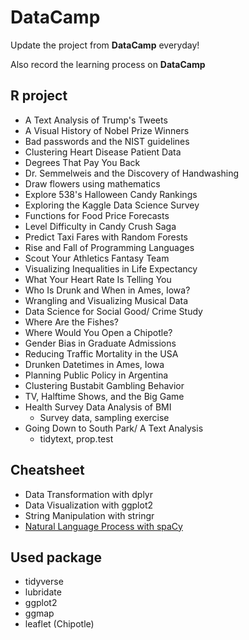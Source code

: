 # DataCamp #

Update the project from **DataCamp** everyday!

Also record the learning process on **DataCamp**

## R project #

* A Text Analysis of Trump's Tweets
* A Visual History of Nobel Prize Winners
* Bad passwords and the NIST guidelines
* Clustering Heart Disease Patient Data
* Degrees That Pay You Back
* Dr. Semmelweis and the Discovery of Handwashing
* Draw flowers using mathematics
* Explore 538's Halloween Candy Rankings
* Exploring the Kaggle Data Science Survey
* Functions for Food Price Forecasts
* Level Difficulty in Candy Crush Saga
* Predict Taxi Fares with Random Forests
* Rise and Fall of Programming Languages
* Scout Your Athletics Fantasy Team
* Visualizing Inequalities in Life Expectancy
* What Your Heart Rate Is Telling You
* Who Is Drunk and When in Ames, Iowa?
* Wrangling and Visualizing Musical Data
* Data Science for Social Good/ Crime Study 
* Where Are the Fishes?
* Where Would You Open a Chipotle?
* Gender Bias in Graduate Admissions
* Reducing Traffic Mortality in the USA
* Drunken Datetimes in Ames, Iowa
* Planning Public Policy in Argentina
* Clustering Bustabit Gambling Behavior
* TV, Halftime Shows, and the Big Game
* Health Survey Data Analysis of BMI
	- Survey data, sampling exercise
* Going Down to South Park/ A Text Analysis
	- tidytext, prop.test

 
## Cheatsheet

* Data Transformation with dplyr
* Data Visualization with ggplot2
* String Manipulation with stringr
* [Natural Language Process with spaCy](https://www.datacamp.com/community/blog/spacy-cheatsheet)

## Used package

* tidyverse
* lubridate
* ggplot2
* ggmap
* leaflet (Chipotle)
